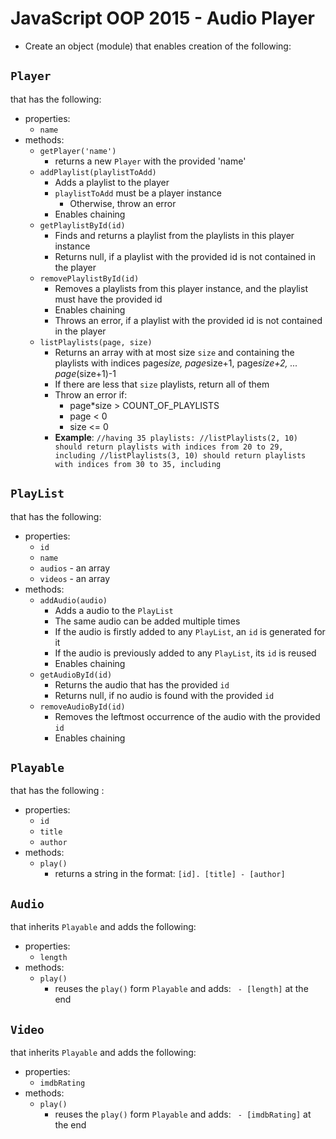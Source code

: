 # JavaScript OOP 2015 - Audio Player

*	Create an object (module) that enables creation of the following:

##	`Player`
that has the following:

*	properties:
	*	`name`
*	methods:
	*	`getPlayer('name')`
		*	returns a new `Player` with the provided 'name'
	*	`addPlaylist(playlistToAdd)`
		*	Adds a playlist to the player
		*	`playlistToAdd` must be a player instance
			*	Otherwise, throw an error
		*	Enables chaining
	*	`getPlaylistById(id)`
		*	Finds and returns a playlist from the playlists in this player instance
		*	Returns null, if a playlist with the provided id is not contained in the player 
	*	`removePlaylistById(id)`
		*	Removes a playlists from this player instance, and the playlist must have the provided id
		*	Enables chaining
		*	Throws an error, if a playlist with the provided id is not contained in the player 
	*	`listPlaylists(page, size)`
		*	Returns an array with at most size `size` and containing the playlists with indices page*size, page*size+1, page*size+2, ... page*(size+1)-1
		*	If there are less that `size` playlists, return all of them
		*	Throw an error if:
			*	page*size > COUNT_OF_PLAYLISTS
			*	page < 0
			*	size <= 0
		*	__Example__:
			`//having 35 playlists:
			 //listPlaylists(2, 10) should return playlists with indices from 20 to 29, including
			 //listPlaylists(3, 10) should return playlists with indices from 30 to 35, including
			`
##	`PlayList`
that has the following:

*	properties:
	*	`id`
	*	`name`
	*	`audios` - an array
	*	`videos` - an array
*	methods:
	*	`addAudio(audio)`
		*	Adds a audio to the `PlayList`
		*	The same audio can be added multiple times
		*	If the audio is firstly added to any `PlayList`, an `id` is generated for it
		*	If the audio is previously added to any `PlayList`, its `id` is reused
		*	Enables chaining
	*	`getAudioById(id)`
		*	Returns the audio that has the provided `id`
		*	Returns null, if no audio is found with the provided `id`
	*	`removeAudioById(id)`
		*	Removes the leftmost occurrence of the audio with the provided `id`
		*	Enables chaining
			
##	`Playable`
that has the following :

*	properties:
	*	`id`
	*	`title`
	*	`author`
*	methods:
	*	`play()`
		*	returns a string in the format: `[id]. [title] - [author]`
	
##	`Audio`
that inherits `Playable` and adds the following:

*	properties:
	*	`length`
*	methods:
	*	`play()`
		*	reuses the `play()` form `Playable` and adds: ` - [length]` at the end

##	`Video`
that inherits `Playable` and adds the following:

*	properties:
	*	`imdbRating`
*	methods:
	*	`play()`
		*	reuses the `play()` form `Playable` and adds: ` - [imdbRating]` at the end
